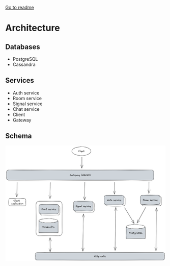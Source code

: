 [Go to readme](../README.md)

# Architecture

## Databases
- PostgreSQL
- Cassandra

## Services
- Auth service
- Room service
- Signal service
- Chat service
- Client
- Gateway

## Schema

![Architecture schema](assets/alpha-1.0.2/architecture/architecture.png)